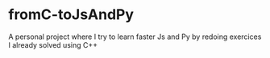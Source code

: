 # fromC-toJsAndPy
A personal project where I try to learn faster Js and Py by redoing exercices I already solved using C++
